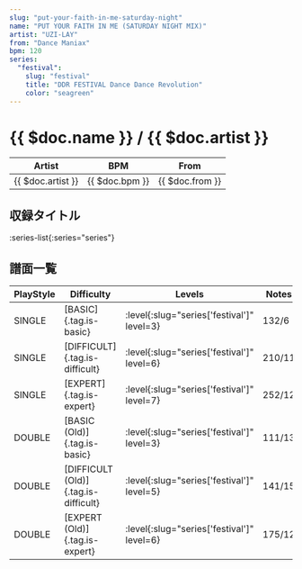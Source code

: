 ```yaml
---
slug: "put-your-faith-in-me-saturday-night"
name: "PUT YOUR FAITH IN ME (SATURDAY NIGHT MIX)"
artist: "UZI-LAY"
from: "Dance Maniax"
bpm: 120
series:
  "festival":
    slug: "festival"
    title: "DDR FESTIVAL Dance Dance Revolution"
    color: "seagreen"
---
```


# {{ $doc.name }} / {{ $doc.artist }}

|Artist|BPM|From|
|------|---|----|
|{{ $doc.artist }}|{{ $doc.bpm }}|{{ $doc.from }}|

## 収録タイトル

:series-list{:series="series"}

## 譜面一覧

|PlayStyle|Difficulty|Levels|Notes|Movie|
|---------|----------|------|-----|-----|
|SINGLE|[BASIC]{.tag.is-basic}|:level{:slug="series['festival']" level=3}|132/6||
|SINGLE|[DIFFICULT]{.tag.is-difficult}|:level{:slug="series['festival']" level=6}|210/11||
|SINGLE|[EXPERT]{.tag.is-expert}|:level{:slug="series['festival']" level=7}|252/12||
|DOUBLE|[BASIC (Old)]{.tag.is-basic}|:level{:slug="series['festival']" level=3}|111/13||
|DOUBLE|[DIFFICULT (Old)]{.tag.is-difficult}|:level{:slug="series['festival']" level=5}|141/15||
|DOUBLE|[EXPERT (Old)]{.tag.is-expert}|:level{:slug="series['festival']" level=6}|175/12||
